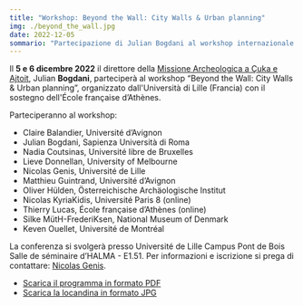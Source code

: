 ```yaml
---
title: "Workshop: Beyond the Wall: City Walls & Urban planning"
img: ./beyond_the_wall.jpg
date: 2022-12-05
sommario: "Partecipazione di Julian Bogdani al workshop internazionale ““Beyond the Wall: City Walls & Urban planning”"
---
```



Il **5 e 6 dicembre 2022** il direttore della [Missione Archeologica a Çuka e Ajtoit](../../ricerca/missione-archeologica-sapienza-a-cuka-e-ajtoit-albania/), Julian **Bogdani**, parteciperà al workshop “Beyond the Wall: City Walls & Urban planning”, organizzato dall'Università di Lille (Francia) con il sostegno dell'École française d’Athènes.

Parteciperanno al workshop:
- Claire Balandier, Université d’Avignon
- Julian Bogdani, Sapienza Università di Roma 
- Nadia Coutsinas, Université libre de Bruxelles 
- Lieve Donnellan, University of Melbourne 
- Nicolas Genis, Université de Lille
- Matthieu Guintrand, Université d’Avignon 
- Oliver Hülden, Österreichische Archäologische Institut 
- Nicolas KyriaKidis, Université Paris 8 (online) 
- Thierry Lucas, École française d’Athènes (online) 
- Silke MütH-FrederiKsen, National Museum of Denmark 
- Keven Ouellet, Université de Montréal

La conferenza si svolgerà presso Université de Lille Campus Pont de Bois Salle de séminaire d’HALMA - E1.51. Per informazioni e iscrizione si prega di contattare: [Nicolas Genis](mailto:nicolas.genis@univ-lille.fr).



- [Scarica il programma in formato PDF](./Affiche_BtW-Lille_2022.pdf)
- [Scarica la locandina in formato JPG](./beyond_the_wall.jpg)
